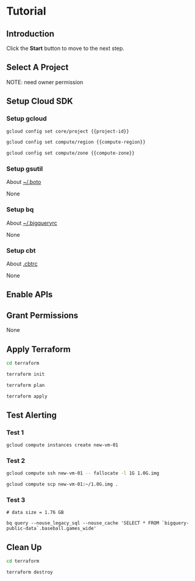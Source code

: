 # Tutorial

<walkthrough-watcher-constant key="compute-region" value="asia-east1"></walkthrough-watcher-constant>
<walkthrough-watcher-constant key="compute-zone" value="asia-east1-a"></walkthrough-watcher-constant>

## Introduction

<walkthrough-tutorial-duration duration="30"></walkthrough-tutorial-duration>

Click the **Start** button to move to the next step.

## Select A Project

<walkthrough-project-setup></walkthrough-project-setup>

<walkthrough-footnote>NOTE: need owner permission</walkthrough-footnote>

## Setup Cloud SDK

### Setup gcloud

```bash
gcloud config set core/project {{project-id}}
```
```bash
gcloud config set compute/region {{compute-region}}
```
```bash
gcloud config set compute/zone {{compute-zone}}
```

### Setup gsutil

About [~/.boto](https://cloud.google.com/storage/docs/boto-gsutil)

None

### Setup bq

About [~/.bigqueryrc](https://cloud.google.com/bigquery/docs/bq-command-line-tool#setting_default_values_for_command-line_flags)

None

### Setup cbt

About [.cbtrc](https://cloud.google.com/bigtable/docs/quickstart-cbt)

None

## Enable APIs

<walkthrough-enable-apis apis="stackdriver.googleapis.com"></walkthrough-enable-apis>

## Grant Permissions

None

## Apply Terraform

```bash
cd terraform
```
```bash
terraform init
```
```bash
terraform plan
```
```bash
terraform apply
```

## Test Alerting

### Test 1

```bash
gcloud compute instances create new-vm-01
```

### Test 2

```bash
gcloud compute ssh new-vm-01 -- fallocate -l 1G 1.0G.img
```
```bash
gcloud compute scp new-vm-01:~/1.0G.img .
```

### Test 3

```
# data size = 1.76 GB

bq query --nouse_legacy_sql --nouse_cache 'SELECT * FROM `bigquery-public-data`.baseball.games_wide'
```

## Clean Up

```bash
cd terraform
```
```bash
terraform destroy
```
